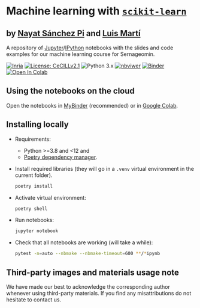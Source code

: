 # Machine learning with [`scikit-learn`](https://scikit-learn.org/)

## by [Nayat Sánchez Pi](http://www.nayatsanchezpi.com) and [Luis Martí](http://lmarti.com)

A repository of [Jupyter](https://www.jupyter.org)/[IPython](https://www.ipython.org) notebooks with the slides and code examples for our machine learning course for Sernageomin.

[![Inria](https://img.shields.io/badge/Made%20in-Inria-%23e63312)](http://inria.cl)
[![License: CeCILLv2.1](https://img.shields.io/badge/license-CeCILL--v2.1-orange)](https://cecill.info/licences.en.html)
![Python 3.x](https://img.shields.io/badge/python-3.x-green.svg)
[![nbviwer](https://img.shields.io/badge/view%20in-nbviewer-orange.svg)](http://nbviewer.jupyter.org/github/Inria-Chile/ml-with-sklearn/tree/master/)
[![Binder](https://mybinder.org/badge_logo.svg)](https://mybinder.org/v2/gh/Inria-Chile/ml-with-sklearn/HEAD)
[![Open In Colab](https://colab.research.google.com/assets/colab-badge.svg)](https://colab.research.google.com/github/Inria-Chile/ml-with-sklearn)

## Using the notebooks on the cloud

Open the notebooks in [MyBinder](https://mybinder.org/v2/gh/Inria-Chile/ml-with-sklearn/HEAD) (recommended) or in [Google Colab](https://colab.research.google.com/github/Inria-Chile/ml-with-sklearn).

## Installing locally

- Requirements:
  - Python >=3.8 and <12 and
  - [Poetry dependency manager](https://python-poetry.org).
- Install required libraries (they will go in a `.venv` virtual environment in the current folder).

  ```zsh
  poetry install
  ```

- Activate virtual environment:

  ```zsh
  poetry shell
  ```

- Run notebooks:

  ```zsh
  jupyter notebook
  ```

- Check that all notebooks are working (will take a while):

  ```zsh
  pytest -n=auto --nbmake --nbmake-timeout=600 **/*ipynb 
  ```

## Third-party images and materials usage note

We have made our best to acknowledge the corresponding author whenever using third-party materials. If you find any misattributions do not hesitate to contact us.
